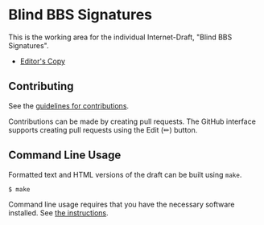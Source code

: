 # Blind BBS Signatures

This is the working area for the individual Internet-Draft, "Blind BBS Signatures".

* [Editor's Copy](https://BasileiosKal.github.io/blind-bbs-signatures/#go.draft-bbs-blind-signatures.html)


## Contributing

See the
[guidelines for contributions](https://github.com/BasileiosKal/blind-bbs-signatures/blob/main/CONTRIBUTING.md).

Contributions can be made by creating pull requests.
The GitHub interface supports creating pull requests using the Edit (✏) button.


## Command Line Usage

Formatted text and HTML versions of the draft can be built using `make`.

```sh
$ make
```

Command line usage requires that you have the necessary software installed.  See
[the instructions](https://github.com/martinthomson/i-d-template/blob/main/doc/SETUP.md).

